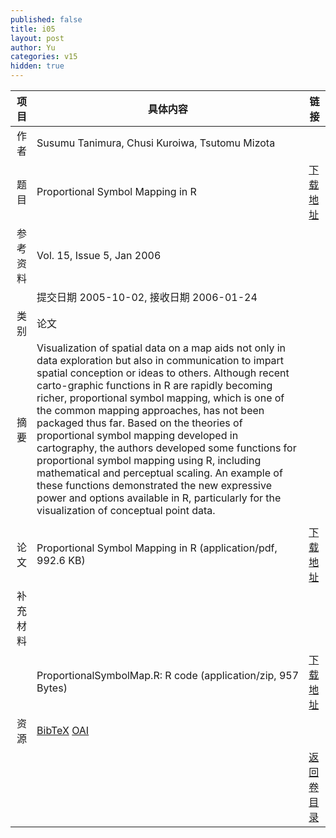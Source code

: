 ```yaml
---
published: false
title: i05
layout: post
author: Yu
categories: v15
hidden: true
---
```


| 项目 | 具体内容 | 链接 |
|---:|---|---|
| 作者 | Susumu Tanimura, Chusi Kuroiwa, Tsutomu  Mizota| |
| 题目 |Proportional Symbol Mapping in R | [下载地址](http://www.jstatsoft.org/v15/i05/paper) |
| 参考资料 |Vol. 15, Issue 5, Jan 2006 | |
| | 提交日期 2005-10-02, 接收日期 2006-01-24| | 
| 类别 | 论文| |
| 摘要 | Visualization of spatial data on a map aids not only in data exploration but also in communication to impart spatial conception or ideas to others. Although recent carto-graphic functions in R are rapidly becoming richer, proportional symbol mapping, which is one of the common mapping approaches, has not been packaged thus far. Based on the theories of proportional symbol mapping developed in cartography, the authors developed some functions for proportional symbol mapping using R, including mathematical and perceptual scaling. An example of these functions demonstrated the new expressive power and options available in R, particularly for the visualization of conceptual point data. | |
 | |
| 论文 | Proportional Symbol Mapping in R  (application/pdf, 992.6 KB)| [下载地址](http://www.jstatsoft.org/v15/i05/paper) |
| 补充材料 | | |
| |ProportionalSymbolMap.R: R code  (application/zip, 957 Bytes)|  [下载地址](http://www.jstatsoft.org/v15/i05/supp/1) |
| 资源 | [BibTeX](http://www.jstatsoft.org/v15/i05/bibtex) [OAI](http://www.jstatsoft.org/oai?verb=GetRecord&identifier=oai.jstatsoft/v15/i05&prefix=oai_dc)| |
| |  | [返回卷目录]({{site.baseurl}}/volume/v15.html) |